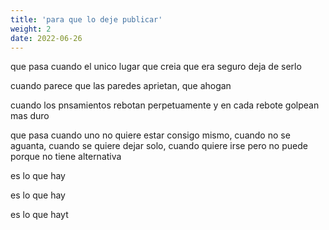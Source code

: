 ```yaml
---
title: 'para que lo deje publicar'
weight: 2
date: 2022-06-26
---
```


que pasa cuando el unico lugar que creia que era seguro deja de serlo

cuando parece que las paredes aprietan, que ahogan

cuando los pnsamientos rebotan perpetuamente y en cada rebote golpean mas duro

que pasa cuando uno no quiere estar consigo mismo, cuando no se aguanta, cuando se quiere dejar solo, cuando quiere irse
pero no puede porque no tiene alternativa

es lo que hay

es lo que hay

es lo que hayt

